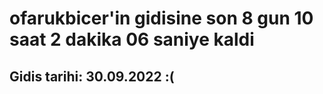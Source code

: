 # ofarukbicer'in gidisine son 8 gun 10 saat 2 dakika 06 saniye kaldi

## Gidis tarihi: 30.09.2022 :(